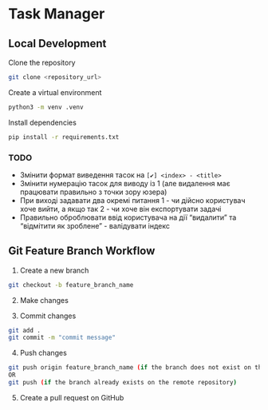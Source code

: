 # Task Manager

## Local Development

Clone the repository

```bash
git clone <repository_url>
```

Create a virtual environment

```bash
python3 -m venv .venv
```

Install dependencies

```bash
pip install -r requirements.txt
```

### TODO

- Змінити формат виведення тасок на `[✔️] <index> - <title>`
- Змінити нумерацію тасок для виводу із 1 (але видалення має працювати правильно з точки зору юзера)
- При виході задавати два окремі питання 1 - чи дійсно користувач хоче вийти, а якщо так 2 - чи хоче він експортувати задачі
- Правильно оброблювати ввід користувача на дії “видалити” та “відмітити як зроблене” - валідувати індекс

## Git Feature Branch Workflow

1. Create a new branch

```bash
git checkout -b feature_branch_name
```

2. Make changes

3. Commit changes

```bash
git add .
git commit -m "commit message"
```

4. Push changes

```bash
git push origin feature_branch_name (if the branch does not exist on the remote repository)
OR
git push (if the branch already exists on the remote repository)
```

5. Create a pull request on GitHub